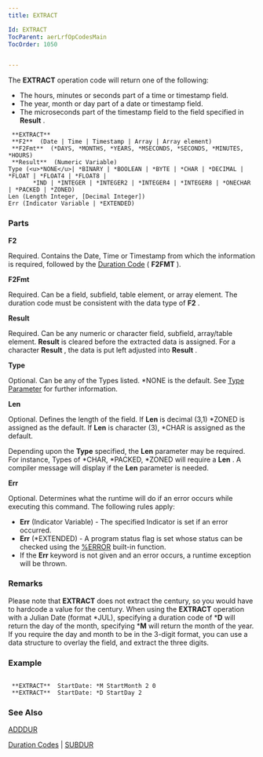 ```yaml
---
title: EXTRACT

Id: EXTRACT
TocParent: aerLrfOpCodesMain
TocOrder: 1050


---
```


The **EXTRACT** operation code will return one of the following: 

- The hours, minutes or seconds part of a time or timestamp field.
- The year, month or day part of a date or timestamp field.
- The microseconds part of the timestamp field to the field specified in **Result** .


```
 **EXTRACT** 
 **F2**  (Date | Time | Timestamp | Array | Array element)
 **F2Fmt**  (*DAYS, *MONTHS, *YEARS, *MSECONDS, *SECONDS, *MINUTES, *HOURS)
 **Result**  (Numeric Variable)
Type (<u>*NONE</u>| *BINARY | *BOOLEAN | *BYTE | *CHAR | *DECIMAL | *FLOAT | *FLOAT4 | *FLOAT8 | 
       *IND | *INTEGER | *INTEGER2 | *INTEGER4 | *INTEGER8 | *ONECHAR | *PACKED | *ZONED)
Len (Length Integer, [Decimal Integer])
Err (Indicator Variable | *EXTENDED)
```

### Parts

**F2** 

Required. Contains the Date, Time or Timestamp from which the information is required, followed by the [Duration Code](Duration_Codes.html) ( **F2FMT** ).


**F2Fmt** 

Required. Can be a field, subfield, table element, or array element. The duration code must be consistent with the data type of **F2** .


**Result** 

Required. Can be any numeric or character field, subfield, array/table element. **Result** is cleared before the extracted data is assigned. For a character **Result** , the data is put left adjusted into **Result** .


**Type** 

Optional. Can be any of the Types listed. *NONE is the default. See [Type Parameter](Type_Parameter.html) for further information.


**Len** 

Optional. Defines the length of the field. If **Len** is decimal (3,1) *ZONED is assigned as the default. If **Len** is character (3), *CHAR is assigned as the default. 

Depending upon the **Type** specified, the **Len** parameter may be required. For instance, Types of *CHAR, *PACKED, *ZONED will require a **Len** . A compiler message will display if the **Len** parameter is needed.


**Err** 

Optional. Determines what the runtime will do if an error occurs while executing this command. The following rules apply: 

- **Err** (Indicator Variable) - The specified Indicator is set if an error occurred.
- **Err** (*EXTENDED) - A program status flag is set whose status can be checked using the [%ERROR](ERROR_Function.html) built-in function.
- If the **Err** keyword is not given and an error occurs, a runtime exception will be thrown.


### Remarks
Please note that **EXTRACT** does not extract the century, so you would have to hardcode a value for the century. When using the **EXTRACT** operation with a Julian Date (format *JUL), specifying a duration code of ***D** will return the day of the month, specifying ***M** will return the month of the year. If you require the day and month to be in the 3-digit format, you can use a data structure to overlay the field, and extract the three digits. 

### Example

```

 **EXTRACT**  StartDate: *M StartMonth 2 0
 **EXTRACT**  StartDate: *D StartDay 2
```

### See Also
[ADDDUR](ADDDUR.html)

[Duration Codes](Duration_Codes.html) | [SUBDUR](SUBDUR.html) 
